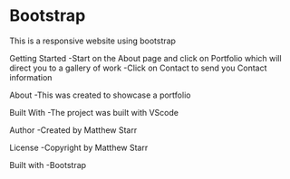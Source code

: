 # Bootstrap

This is a responsive website using bootstrap

Getting Started
-Start on the About page and click  on Portfolio  which will direct you to a gallery of work 
-Click on Contact to send you Contact information

About
-This was created to showcase a portfolio 

Built With
-The project was built with VScode

Author
-Created by Matthew Starr

License
-Copyright by Matthew Starr

Built with 
-Bootstrap




